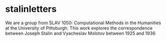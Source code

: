 # stalinletters
We are a group from SLAV 1050: Computational Methods in the Humanities at the University of Pittsburgh. This work explores the correspondence between Joseph Stalin and Vyacheslav Molotov between 1925 and 1936
